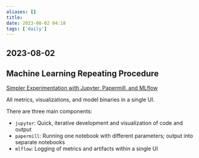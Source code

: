 ```yaml
---
aliases: []
title: 
date: 2023-08-02 04:18
tags: ['daily']
---
```


## 2023-08-02

## Machine Learning Repeating Procedure

[Simpler Experimentation with Jupyter, Papermill, and MLflow](https://eugeneyan.com/writing/experimentation-workflow-with-jupyter-papermill-mlflow/)

All metrics, visualizations, and model binaries in a single UI.

There are three main components:

- `jupyter`: Quick, iterative development and visualization of code and output
- `papermill`: Running one notebook with different parameters; output into separate notebooks
- `mlflow`: Logging of metrics and artifacts within a single UI


